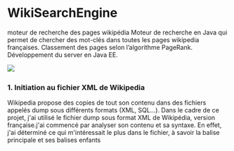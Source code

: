 # WikiSearchEngine
moteur de recherche des pages wikipédia
Moteur de recherche en Java qui permet de chercher des mot-clés dans toutes les pages wikipedia françaises.
Classement des pages selon l’algorithme PageRank. 
Développement du server en Java EE.

<img class="rounded float-center" placholder="wikilogo" src="https://encrypted-tbn0.gstatic.com/images?q=tbn:ANd9GcRICHytvMRU7HwEY5Ygbmrgr8zkRECoc3I9rlStGN9BzLhD9z3l">



<h3>1. Initiation au fichier XML de Wikipedia</h3>

Wikipedia propose des copies de tout son contenu dans des fichiers appelés dump
sous différents formats (XML, SQL...). Dans le cadre de ce projet, j'ai utilisé le
fichier dump sous format XML de Wikipédia, version française.j'ai commencé
par analyser son contenu et sa syntaxe. En effet, j'ai déterminé ce qui 
m'intéressait le plus dans le fichier, à savoir la balise principale <page> et ses balises
enfants <title> et <text>. Au sein de cette dernière, il a fallu analyser la syntaxe avec
laquelle est écrit le contenu qu’on a souvent l’habitude de voir dans les pages
Wikipedia. Les caractères ‘==’ sont utilisés pour démarquer le commencement d’une
section par exemple “== Biographie ==” désigne qu’il s’agit de la section biographie.
Afin d’alléger le fichier XML, j'ai décidé donc de supprimer des sections
notamment “Notes et références”, “Voir aussi” ...
j'ai également remarqué que les liens externes vers d’autres pages Wikipedia
sont marqués entre des crochets, par exemple: [[Al-Khawarizmi]]. Cela a pour but de
rediriger le lecteur vers cette page. On va ensuite remarquer que cette forme de
dénotation pourrait également être sous le format, [[ | ]] par exemple : [[Camille Jordan
(mathématicien)|Camille Jordan]], le premier texte avant le caractère pipe ‘|’ est le titre
de la page Wikipedia, celui qui va rediriger l’utilisateur vers celle-ci. Le deuxième est
celui utilisé dans le texte courant.
j'ai donc pris cette remarque en considération lorsque j'ai établi la
matrice CLI.
  <h3>2. Parsing et Corpus</h3>
  
  Afin d’éviter les complications que le traitement d’un gros fichier pourrait entraîner, il
nous a demandé de travailler avec un sous-ensemble cohérent des pages Wikipedia
qui s’appelle Corpus. j'ai ainsi choisi les pages dont le titre et le contenu
contient des mots en relation avec le domaine des mathématiques et de
l’informatique. j'ai pris 250 000 pages.
Le parsing du gros fichier XML a pour but de créer un fichier XML final qui a comme
caractéristiques:
  1. “Stopwords” , accents et cédilles supprimés.
  2. Les balises et les sections non désirées sont supprimées.
  3. Corpus mis en place selon notre thème.
  4. Chaque titre lui est associé un ID.

j'ai  téléchargé une liste des Stopwords, j'ai lit le fichier et j'alimente une
ArrayList<String>. Cela se fait dans la classe ParseFile.java (package main).
La classe Optimizer, abrite, entre autres, des fonctions statiques de suppression des
Stopwords et des accents et cédilles à savoir deleteStopWords et replaceOddChar.
  
  <h5>Choix technique:</h5>
  j'ai utilisé l’API StAX de Java pour parcourir le fichier XML. j'ai en
effet, étudié le choix entre la librairie SAX et StAX et j'ai conclus que cette dernière
utilise la technique du stream qui est plus efficace et moins coûteuse.

Le parsing du fichier a en effet, pris beaucoup de temps (dans les environs de 6
heures). 


<h3>3. Matrice CLI:</h3>

Les pages de Wikipedia sont représentée par un graphe dont les sommets sont les
pages et les arcs sont les liens. Comme la matrice d’adjacence comporte beaucoup de
coefficients nuls, il nous a été demandé d’adopter le format CLI.
La classe CLI.java est là où le calcul se fait.
Le calcul des valeurs de la ArrayList<Double> C, ArrayList<Integer> L
et ArrayList<Integer> I, se fait dans la méthode cli qui prends comme arguments un
String ( le contenu de la balise <text> que je récupére suite au parsing du fichier
final output.xml) et la HashMap où on a stocké la relation ID, Titre.
Le calcul de C se fait de la façon suivante: tant que le contenu c’est à dire la balise text
contient les double crochets ouvrants “[[“, on détecte les double crochets fermants,
cela veut dire que j'ai détecté une page vers laquelle pointe la page sur
laquelle se situe la parseur. je l’ajoute dans une ArrayList<Integer> outboundPages,
je traite également le cas du caractère pipe. j'aurai finalement, pour chaque page, le
nombre des pages vers lesquelles elle pointe, je le nomme d, je rempli la liste C avec
la valeur 1/d.
  
La liste I contient l’indice des pages vers lesquelles pointent la page actuelle.
Finalement, afin de construire la liste L, on ajoute à son contenu d’avant, le nombre de
liens sortants. Une liste L qui a des valeurs répétitives sur certaines colonnes veut dire
que la page concernée n’a pas de liens sortant.

<h3>4. Calcul du PageRank</h3>

Le calcul du pagerank se fait en plusieurs itérations, la première met à jour un vecteur
initialisé à 1/N avec N étant le nombre de pages. L’algorithme tire profit des listes C, L
et I en utilisant une boucle imbriquée. La condition d’arrêt étant avoir une différence de
valeur qui s’approche du 0. Le dumping factor utilisé nous permet de régler le
problème des impasses et le facteur zap nous permet de régler le problèmes des
coefficients nuls. La somme des pagerank converge vers 1.

<h3>5. Sauvegarde des données</h3>

Etant donnée que les calculs prennent énormément du temps, il me semblait
judicieux d’enregistrer les résultats dans des fichiers Serializable. La classe utilisée à
cet effet est SaveData.java, les fonctions dont le nom commence par “write” écrivent le
résultat dans un fichier serializable et les fonctions dont le nom commence par “get”
récupèrent ces données.

<h3>6. Diagramme de classe UML</h3>

<img class="rounded float-center" placholder="wikilogo" src="https://raw.githubusercontent.com/kato28/WikiSearchEngine/master/Searchrequest/src/main/diag.png">


